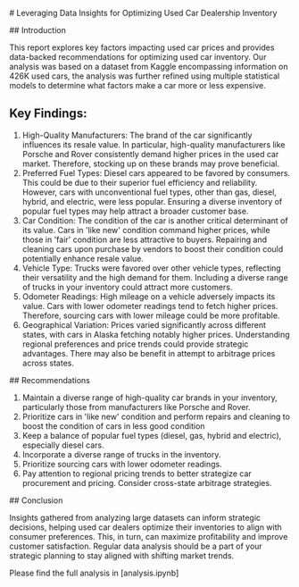 # Leveraging Data Insights for Optimizing Used Car Dealership Inventory 

## Introduction

This report explores key factors impacting used car prices and provides data-backed recommendations for optimizing used car inventory. Our analysis was based on a dataset from Kaggle encompassing information on 426K used cars, the analysis was further refined using multiple statistical models to determine what factors make a car more or less expensive.

## Key Findings:

1. High-Quality Manufacturers: The brand of the car significantly influences its resale value. In particular, high-quality manufacturers like Porsche and Rover consistently demand higher prices in the used car market. Therefore, stocking up on these brands may prove beneficial.
2. Preferred Fuel Types: Diesel cars appeared to be favored by consumers. This could be due to their superior fuel efficiency and reliability. However, cars with unconventional fuel types, other than gas, diesel, hybrid, and electric, were less popular. Ensuring a diverse inventory of popular fuel types may help attract a broader customer base.
3. Car Condition: The condition of the car is another critical determinant of its value. Cars in 'like new' condition command higher prices, while those in 'fair' condition are less attractive to buyers. Repairing and cleaning cars upon purchase by vendors to boost their condition could potentially enhance resale value.
4. Vehicle Type: Trucks were favored over other vehicle types, reflecting their versatility and the high demand for them. Including a diverse range of trucks in your inventory could attract more customers.
5. Odometer Readings: High mileage on a vehicle adversely impacts its value. Cars with lower odometer readings tend to fetch higher prices. Therefore, sourcing cars with lower mileage could be more profitable.
6. Geographical Variation: Prices varied significantly across different states, with cars in Alaska fetching notably higher prices. Understanding regional preferences and price trends could provide strategic advantages. There may also be benefit in attempt to arbitrage prices across states.

## Recommendations

1. Maintain a diverse range of high-quality car brands in your inventory, particularly those from manufacturers like Porsche and Rover.
2. Prioritize cars in 'like new' condition and perform repairs and cleaning to boost the condition of cars in less good condition
3. Keep a balance of popular fuel types (diesel, gas, hybrid and electric), especially diesel cars.
4. Incorporate a diverse range of trucks in the inventory.
5. Prioritize sourcing cars with lower odometer readings.
6. Pay attention to regional pricing trends to better strategize car procurement and pricing. Consider cross-state arbitrage strategies.

## Conclusion

Insights gathered from analyzing large datasets can inform strategic decisions, helping used car dealers optimize their inventories to align with consumer preferences. This, in turn, can maximize profitability and improve customer satisfaction. Regular data analysis should be a part of your strategic planning to stay aligned with shifting market trends.

Please find the full analysis in [analysis.ipynb]